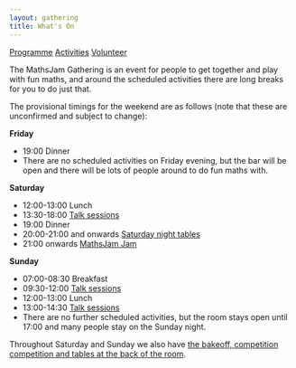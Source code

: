 ```yaml
---
layout: gathering
title: What's On
---
```


<div class='minimenu'>
<a href="programme">Programme</a>
<a href="activities">Activities</a>
<a href="volunteer">Volunteer</a>
</div>

The MathsJam Gathering is an event for people to get together and play with fun maths, and around the scheduled activities there are long breaks for you to do just that.

The provisional timings for the weekend are as follows (note that these are unconfirmed and subject to change):

**Friday**

- 19:00 Dinner
- There are no scheduled activities on Friday evening, but the bar will be open and there will be lots of people around to do fun maths with.

**Saturday**

- 12:00-13:00 Lunch
- 13:30-18:00 [Talk sessions]({{site.url}}/gathering/uk/whats-on/programme)
- 19:00 Dinner
- 20:00-21:00 and onwards [Saturday night tables]({{site.url}}/gathering/uk/whats-on/#tables)
- 21:00 onwards [MathsJam Jam]({{site.url}}/gathering/uk/whats-on/activities/#jamjam)

**Sunday**

- 07:00-08:30 Breakfast
- 09:30-12:00 [Talk sessions]({{site.url}}/gathering/uk/whats-on/programme)
- 12:00-13:00 Lunch
- 13:00-14:30 [Talk sessions]({{site.url}}/gathering/uk/whats-on/programme)
- There are no further scheduled activities, but the room stays open until 17:00 and many people stay on the Sunday night.

Throughout Saturday and Sunday we also have [the bakeoff, competition competition and tables at the back of the room]({{site.url}}/gathering/uk/whats-on/activities).
